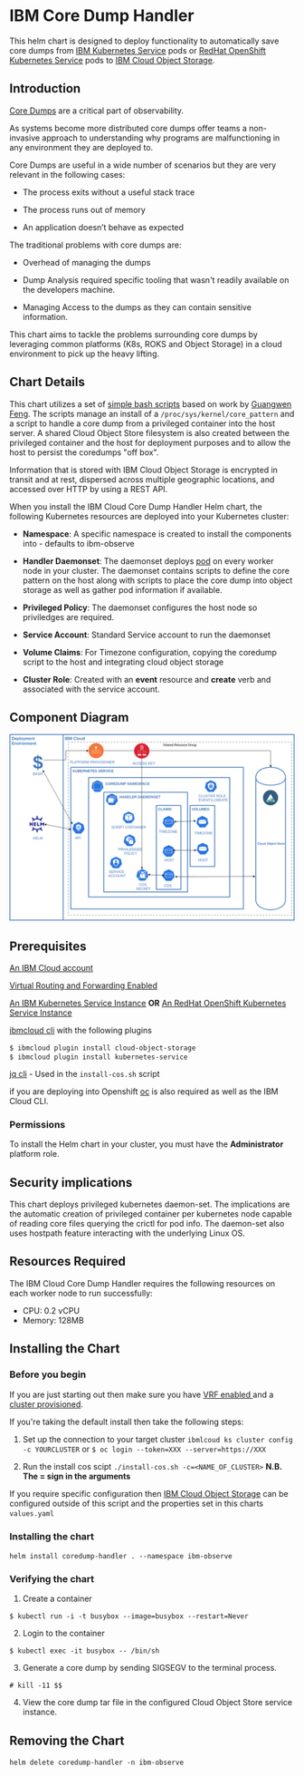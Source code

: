 # IBM Core Dump Handler

This helm chart is designed to deploy functionality to automatically save core dumps from [IBM Kubernetes Service](https://cloud.ibm.com/docs/containers?topic=containers-getting-started) pods or [RedHat OpenShift Kubernetes Service](https://cloud.ibm.com/kubernetes/catalog/create?platformType=openshift) pods to [IBM Cloud Object Storage](https://cloud.ibm.com/docs/services/cloud-object-storage?topic=cloud-object-storage-about-ibm-cloud-object-storage#about-ibm-cloud-object-storage).


## Introduction

[Core Dumps](https://en.wikipedia.org/wiki/Core_dump) are a critical part of observability.

As systems become more distributed core dumps offer teams a non-invasive approach to understanding why programs are malfunctioning in any environment they are deployed to. 

Core Dumps are useful in a wide number of scenarios but they are very relevant in the following cases:

- The process exits without a useful stack trace

- The process runs out of memory

- An application doesn’t behave as expected

The traditional problems with core dumps are: 

- Overhead of managing the dumps

- Dump Analysis required specific tooling that wasn't readily available on the developers machine.

- Managing Access to the dumps as they can contain sensitive information.

This chart aims to tackle the problems surrounding core dumps by leveraging common platforms (K8s, ROKS and Object Storage) in a cloud environment to pick up the heavy lifting.

## Chart Details

This chart utilizes a set of [simple bash scripts](https://github.com/No9/coredump-node-detector/tree/containerd-support/src) based on work by [Guangwen Feng](https://github.com/fenggw-fnst/coredump-node-detector). The scripts manage an install of a `/proc/sys/kernel/core_pattern` and a script to handle a core dump from a privileged container into the host server. A shared Cloud Object Store filesystem is also created between the privileged container and the host for deployment purposes and to allow the host to persist the coredumps "off box".

Information that is stored with IBM Cloud Object Storage is encrypted in transit and at rest, dispersed across multiple geographic locations, and accessed over HTTP by using a REST API.

When you install the IBM Cloud Core Dump Handler Helm chart, the following Kubernetes resources are deployed into your Kubernetes cluster:

- **Namespace**: A specific namespace is created to install the components into - defaults to ibm-observe

- **Handler Daemonset**: The daemonset deploys [pod](https://github.com/No9/coredump-node-detector/tree/containerd-support/src) on every worker node in your cluster. The daemonset contains scripts to define the core pattern on the host along with scripts to place the core dump into object storage as well as gather pod information if available.

- **Privileged Policy**: The daemonset configures the host node so priviledges are required.

- **Service Account**: Standard Service account to run the daemonset

- **Volume Claims**: For Timezone configuration, copying the coredump script to the host and integrating cloud object storage

- **Cluster Role**: Created with an **event** resource and **create** verb and associated with the service account. 

## Component Diagram
![Component Diagram](assets/topology.png)
## Prerequisites

[An IBM Cloud account](https://cloud.ibm.com/login)

[Virtual Routing and Forwarding Enabled](https://cloud.ibm.com/docs/account?topic=account-vrf-service-endpoint)

[An IBM Kubernetes Service Instance](https://cloud.ibm.com/kubernetes/catalog/create) **OR** [An RedHat OpenShift Kubernetes Service Instance](https://cloud.ibm.com/kubernetes/catalog/create?platformType=openshift)

[ibmcloud cli](https://cloud.ibm.com/docs/cli?topic=cloud-cli-install-ibmcloud-cli) with the following plugins
```
$ ibmcloud plugin install cloud-object-storage
$ ibmcloud plugin install kubernetes-service
```

[jq cli](https://stedolan.github.io/jq/download/) - Used in the `install-cos.sh` script 

if you are deploying into Openshift [oc](https://mirror.openshift.com/pub/openshift-v4/clients/oc/) is also required as well as the IBM Cloud CLI.



### Permissions
To install the Helm chart in your cluster, you must have the **Administrator** platform role.

## Security implications
This chart deploys privileged kubernetes daemon-set. The implications are the automatic creation of privileged container per kubernetes node capable of reading core files querying the crictl for pod info. The daemon-set also uses hostpath feature interacting with the underlying Linux OS.

## Resources Required
The IBM Cloud Core Dump Handler requires the following resources on each worker node to run successfully:
- CPU: 0.2 vCPU
- Memory: 128MB

## Installing the Chart

### Before you begin

If you are just starting out then make sure you have [VRF enabled ](https://cloud.ibm.com/docs/account?topic=account-vrf-service-endpoint) and a [cluster provisioned](https://cloud.ibm.com/kubernetes/catalog/create).

If you're taking the default install then take the following steps:

1. Set up the connection to your target cluster
`ibmlcoud ks cluster config -c YOURCLUSTER` or `$ oc login --token=XXX --server=https://XXX`

2. Run the install cos scipt
`./install-cos.sh -c=<NAME_OF_CLUSTER>` 
**N.B. The = sign in the arguments**

If you require specific configuration then [IBM Cloud Object Storage](https://hub.helm.sh/charts/ibm-charts/ibm-object-storage-plugin) can be configured outside of this script and the properties set in this charts `values.yaml` 

### Installing the chart

```
helm install coredump-handler . --namespace ibm-observe 
```

### Verifying the chart

1. Create a container 
```
$ kubectl run -i -t busybox --image=busybox --restart=Never
```
2. Login to the container
```
$ kubectl exec -it busybox -- /bin/sh
```
3. Generate a core dump by sending SIGSEGV to the terminal process.
```
# kill -11 $$
```
4. View the core dump tar file in the configured Cloud Object Store service instance.

## Removing the Chart

```
helm delete coredump-handler -n ibm-observe
```